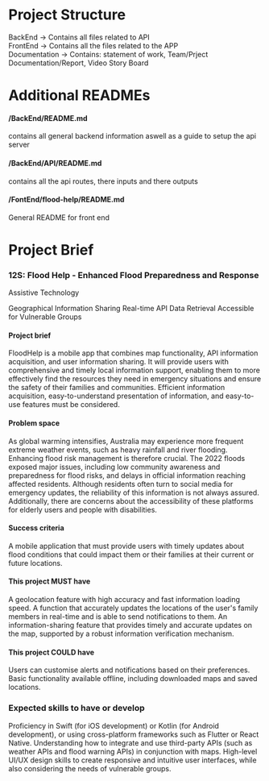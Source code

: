 # Project Structure
BackEnd -> Contains all files related to API <br>
FrontEnd -> Contains all the files related to the APP <br>
Documentation -> Contains: statement of work, Team/Prject Documentation/Report, Video Story Board

# Additional READMEs
#### /BackEnd/README.md
contains all general backend information aswell as a guide to
setup the api server
#### /BackEnd/API/README.md
contains all the api routes, there inputs and there outputs
#### /FontEnd/flood-help/README.md
General README for front end

# Project Brief
### 12S: Flood Help - Enhanced Flood Preparedness and Response

Assistive Technology

Geographical Information Sharing
Real-time API Data Retrieval
Accessible for Vulnerable Groups

#### Project brief

FloodHelp is a mobile app that combines map functionality, API information acquisition, and user information sharing. It will provide users with comprehensive and timely local information support, enabling them to more effectively find the resources they need in emergency situations and ensure the safety of their families and communities. Efficient information acquisition, easy-to-understand presentation of information, and easy-to-use features must be considered.

#### Problem space

As global warming intensifies, Australia may experience more frequent extreme weather events, such as heavy rainfall and river flooding. Enhancing flood risk management is therefore crucial. The 2022 floods exposed major issues, including low community awareness and preparedness for flood risks, and delays in official information reaching affected residents. Although residents often turn to social media for emergency updates, the reliability of this information is not always assured. Additionally, there are concerns about the accessibility of these platforms for elderly users and people with disabilities.

#### Success criteria

A mobile application that must provide users with timely updates about flood conditions that could impact them or their families at their current or future locations.

#### This project MUST have

A geolocation feature with high accuracy and fast information loading speed.
A function that accurately updates the locations of the user's family members in real-time and is able to send notifications to them.
An information-sharing feature that provides timely and accurate updates on the map, supported by a robust information verification mechanism.

#### This project COULD have

Users can customise alerts and notifications based on their preferences.
Basic functionality available offline, including downloaded maps and saved locations.

### Expected skills to have or develop

Proficiency in Swift (for iOS development) or Kotlin (for Android development), or using cross-platform frameworks such as Flutter or React Native.
Understanding how to integrate and use third-party APIs (such as weather APIs and flood warning APIs) in conjunction with maps.
High-level UI/UX design skills to create responsive and intuitive user interfaces, while also considering the needs of vulnerable groups.
